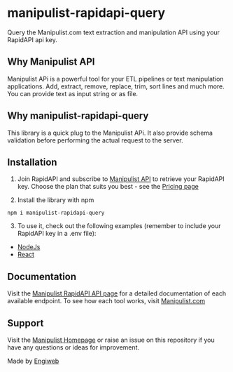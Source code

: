 # manipulist-rapidapi-query

Query the Manipulist.com text extraction and manipulation API using your RapidAPI api key.

## Why Manipulist API

Manipulist APi is a powerful tool for your ETL pipelines or text manipulation applications.
Add, extract, remove, replace, trim, sort lines and much more.
You can provide text as input string or as file.

## Why manipulist-rapidapi-query

This library is a quick plug to the Manipulist APi.
It also provide schema validation before performing the actual request to the server.

## Installation

1. Join RapidAPI and subscribe to [Manipulist API](https://rapidapi.com/engiweb-ltd-engiweb-ltd-default/api/manipulist)
   to retrieve your RapidAPI key.
   Choose the plan that suits you best - see the [Pricing page](https://rapidapi.com/engiweb-ltd-engiweb-ltd-default/api/manipulist/pricing)

2. Install the library with npm

`npm i manipulist-rapidapi-query`

3. To use it, check out the following examples (remember to include your RapidAPI key in a .env file):

- [NodeJs](https://github.com/Engiweb/manipulist-rapidapi-nodejs-example)
- [React](https://github.com/Engiweb/manipulist-rapidapi-react-example)

## Documentation

Visit the [Manipulist RapidAPI API page](https://rapidapi.com/engiweb-ltd-engiweb-ltd-default/api/manipulist/) for a detailed documentation of each available endpoint.
To see how each tool works, visit [Manipulist.com](https://manipulist.com)

## Support

Visit the [Manipulist Homepage](https://manipulist.com) or raise an issue on this repository if you have any questions or ideas for improvement.

Made by [Engiweb](https://engiweb.com)
